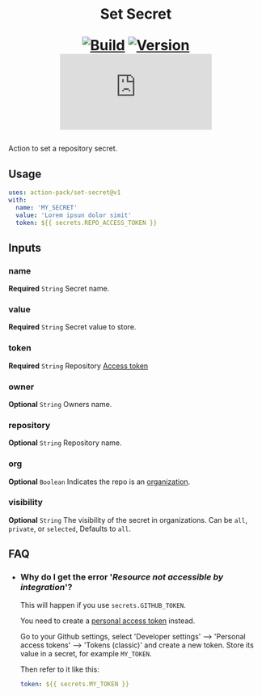 <h1 align="center">Set Secret<br />
<div align="center">
  
  [![Build](https://github.com/action-pack/set-secret/actions/workflows/build.yml/badge.svg)](https://github.com/action-pack/set-secret/)
  [![Version](https://img.shields.io/github/v/tag/action-pack/set-secret?label=version&sort=semver&color=066da5)](https://github.com/marketplace/actions/set-secret)
  [![Size](https://img.shields.io/github/size/action-pack/set-secret/dist/index.js?branch=release/v1.08&label=size&color=066da5)](https://github.com/action-pack/set-secret/)
  
</div></h1>

Action to set a repository secret.

## Usage

```YAML
uses: action-pack/set-secret@v1
with:
  name: 'MY_SECRET'
  value: 'Lorem ipsun dolor simit'
  token: ${{ secrets.REPO_ACCESS_TOKEN }}
```

## Inputs

### name

**Required** `String` Secret name.

### value

**Required** `String` Secret value to store.

### token

**Required** `String` Repository [Access token](https://docs.github.com/en/github/authenticating-to-github/creating-a-personal-access-token)

### owner

**Optional** `String` Owners name.

### repository

**Optional** `String` Repository name.

### org

**Optional** `Boolean` Indicates the repo is an [organization](https://docs.github.com/en/github/setting-up-and-managing-organizations-and-teams/about-organizations).

### visibility

**Optional** `String` The visibility of the secret in organizations. Can be `all`, `private`, or `selected`, Defaults to `all`.

## FAQ

  * ### Why do I get the error '*Resource not accessible by integration*'?

    This will happen if you use ```secrets.GITHUB_TOKEN```.

    You need to create a [personal access token](https://docs.github.com/en/github/authenticating-to-github/creating-a-personal-access-token) instead.

    Go to your Github settings, select 'Developer settings' --> 'Personal access tokens' --> 'Tokens (classic)' and create a new token. Store its value in a secret, for example ```MY_TOKEN```.

    Then refer to it like this:
    
    ```yaml
    token: ${{ secrets.MY_TOKEN }}
    ```

